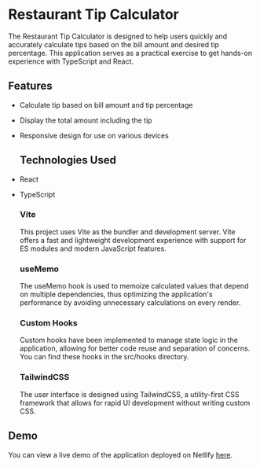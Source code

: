 # Restaurant Tip Calculator
The Restaurant Tip Calculator is designed to help users quickly and accurately calculate tips based on the bill amount and desired tip percentage. This application serves as a practical exercise to get hands-on experience with TypeScript and React.

## Features

- Calculate tip based on bill amount and tip percentage
- Display the total amount including the tip
- Responsive design for use on various devices

  ## Technologies Used

- React
- TypeScript

  ### Vite
  This project uses Vite as the bundler and development server. Vite offers a fast and lightweight development experience with support for ES modules and modern JavaScript features.

  ### useMemo
  The useMemo hook is used to memoize calculated values that depend on multiple dependencies, thus optimizing the application's performance by avoiding unnecessary calculations on every render.

  ### Custom Hooks
  Custom hooks have been implemented to manage state logic in the application, allowing for better code reuse and separation of concerns. You can find these hooks in the src/hooks directory.

  ### TailwindCSS
  The user interface is designed using TailwindCSS, a utility-first CSS framework that allows for rapid UI development without writing custom CSS.

 ## Demo
You can view a live demo of the application deployed on Netlify [here](https://ripayani-calculadorapropinas-ts.netlify.app).

